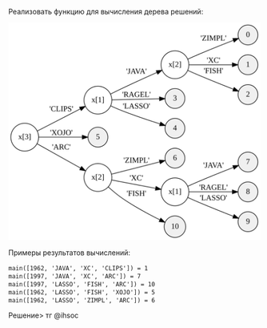 Реализовать функцию для вычисления дерева решений:

![](https://github.com/GlamorousCar/kispython_solution/blob/main/%D0%B7%D0%B0%D0%B3%D1%80%D1%83%D0%B7%D0%BA%D0%B0.svg)

Примеры результатов вычислений:

```
main([1962, 'JAVA', 'XC', 'CLIPS']) = 1
main([1997, 'JAVA', 'XC', 'ARC']) = 7
main([1997, 'LASSO', 'FISH', 'ARC']) = 10
main([1962, 'LASSO', 'FISH', 'XOJO']) = 5
main([1962, 'LASSO', 'ZIMPL', 'ARC']) = 6
```
Решение> тг @ihsoc
